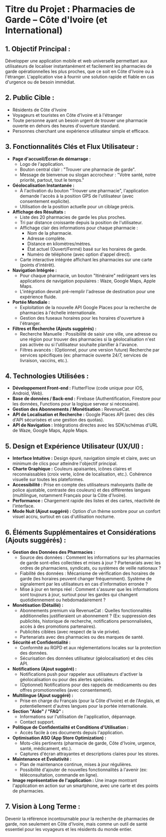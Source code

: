# Titre du Projet : Pharmacies de Garde – Côte d'Ivoire (et International)

## 1. Objectif Principal :
Développer une application mobile et web universelle permettant aux utilisateurs de localiser instantanément et facilement les pharmacies de garde opérationnelles les plus proches, que ce soit en Côte d'Ivoire ou à l'étranger. L'application vise à fournir une solution rapide et fiable en cas d'urgence ou de besoin immédiat.

## 2. Public Cible :
- Résidents de Côte d'Ivoire
- Voyageurs et touristes en Côte d'Ivoire et à l'étranger
- Toute personne ayant un besoin urgent de trouver une pharmacie ouverte en dehors des heures d'ouverture standard.
- Personnes cherchant une expérience utilisateur simple et efficace.

## 3. Fonctionnalités Clés et Flux Utilisateur :
- **Page d'accueil/Écran de démarrage :**
  - Logo de l'application.
  - Bouton central clair : "Trouver une pharmacie de garde".
  - Message de bienvenue ou slogan accrocheur : "Votre santé, notre priorité, partout, tout le temps."
- **Géolocalisation Instantanée :**
  - À l'activation du bouton "Trouver une pharmacie", l'application demande l'accès à la position GPS de l'utilisateur (avec consentement explicite).
  - Utilisation de la position actuelle pour un ciblage précis.
- **Affichage des Résultats :**
  - Liste des 20 pharmacies de garde les plus proches.
  - Tri par distance croissante depuis la position de l'utilisateur.
  - Affichage clair des informations pour chaque pharmacie :
    - Nom de la pharmacie.
    - Adresse complète.
    - Distance en kilomètres/mètres.
    - État actuel (Ouvert/Fermé) basé sur les horaires de garde.
    - Numéro de téléphone (avec option d'appel direct).
  - Carte interactive intégrée affichant les pharmacies sur une carte (points d'intérêt).
- **Navigation Intégrée :**
  - Pour chaque pharmacie, un bouton "Itinéraire" redirigeant vers les applications de navigation populaires : Waze, Google Maps, Apple Maps.
  - L'intégration devrait pré-remplir l'adresse de destination pour une expérience fluide.
- **Portée Mondiale :**
  - Exploitation de la nouvelle API Google Places pour la recherche de pharmacies à l'échelle internationale.
  - Gestion des fuseaux horaires pour les horaires d'ouverture à l'étranger.
- **Filtres et Recherche (Ajouts suggérés) :**
  - Recherche Manuelle : Possibilité de saisir une ville, une adresse ou une région pour trouver des pharmacies si la géolocalisation n'est pas activée ou si l'utilisateur souhaite planifier à l'avance.
  - Filtres avancés : (Optionnel, pour une version future) Recherche par services spécifiques (ex: pharmacie ouverte 24/7, services de livraison, vaccins, etc.).

## 4. Technologies Utilisées :
- **Développement Front-end :** FlutterFlow (code unique pour iOS, Android, Web).
- **Base de données / Back-end :** Firebase (Authentification, Firestore pour les données, Functions pour la logique serveur si nécessaire).
- **Gestion des Abonnements / Monétisation :** RevenueCat.
- **API de Localisation et Recherche :** Google Places API (avec des clés d'API sécurisées et une gestion des quotas).
- **API de Navigation :** Intégrations directes avec les SDK/schémas d'URL de Waze, Google Maps, Apple Maps.

## 5. Design et Expérience Utilisateur (UX/UI) :
- **Interface Intuitive :** Design épuré, navigation simple et claire, avec un minimum de clics pour atteindre l'objectif principal.
- **Charte Graphique :** Couleurs apaisantes, icônes claires et reconnaissables (croix verte, icône de localisation, etc.). Cohérence visuelle sur toutes les plateformes.
- **Accessibilité :** Prise en compte des utilisateurs malvoyants (taille de police ajustable, contraste des couleurs) et des différentes langues (multilingue, notamment Français pour la Côte d'Ivoire).
- **Performance :** Chargement rapide des listes et des cartes, réactivité de l'interface.
- **Mode Nuit (Ajout suggéré) :** Option d'un thème sombre pour un confort visuel accru, surtout en cas d'utilisation nocturne.

## 6. Éléments Supplémentaires et Considérations (Ajouts suggérés) :
- **Gestion des Données des Pharmacies :**
  - Source des données : Comment les informations sur les pharmacies de garde sont-elles collectées et mises à jour ? Partenariats avec les ordres de pharmaciens, syndicats, ou systèmes de veille nationaux ?
  - Fiabilité des données : Mécanisme de vérification des horaires de garde (les horaires peuvent changer fréquemment). Système de signalement par les utilisateurs en cas d'information erronée ?
  - Mise à jour en temps réel : Comment s'assurer que les informations sont toujours à jour, surtout pour les gardes qui changent quotidiennement ou hebdomadairement ?
- **Monétisation (Détaillé) :**
  - Abonnements premium via RevenueCat : Quelles fonctionnalités additionnelles justifieraient un abonnement ? (Ex: suppression des publicités, historique de recherche, notifications personnalisées, accès à des promotions partenaires).
  - Publicités ciblées (avec respect de la vie privée).
  - Partenariats avec des pharmacies ou des marques de santé.
- **Sécurité et Confidentialité :**
  - Conformité au RGPD et aux réglementations locales sur la protection des données.
  - Sécurisation des données utilisateur (géolocalisation) et des clés API.
- **Notifications (Ajout suggéré) :**
  - Notifications push pour rappeler aux utilisateurs d'activer la géolocalisation ou pour des alertes spéciales.
  - (Optionnel) Notifications pour des rappels de médicaments ou des offres promotionnelles (avec consentement).
- **Multilingue (Ajout suggéré) :**
  - Prise en charge du Français (pour la Côte d'Ivoire) et de l'Anglais, et potentiellement d'autres langues pour la portée internationale.
- **Section "Aide" / "FAQ" :**
  - Informations sur l'utilisation de l'application, dépannage.
  - Contact support.
- **Politique de Confidentialité et Conditions d'Utilisation :**
  - Accès facile à ces documents depuis l'application.
- **Optimisation ASO (App Store Optimization) :**
  - Mots-clés pertinents (pharmacie de garde, Côte d'Ivoire, urgence, santé, médicament, etc.).
  - Captures d'écran attrayantes et descriptions claires pour les stores.
- **Maintenance et Évolutivité :**
  - Plan de maintenance continue, mises à jour régulières.
  - Possibilité d'ajouter de nouvelles fonctionnalités à l'avenir (ex: téléconsultation, commande en ligne).
- **Image représentative de l'application :** Une image montrant l'application en action sur un smartphone, avec une carte et des points de pharmacies.

## 7. Vision à Long Terme :
Devenir la référence incontournable pour la recherche de pharmacies de garde, non seulement en Côte d'Ivoire, mais comme un outil de santé essentiel pour les voyageurs et les résidents du monde entier.
